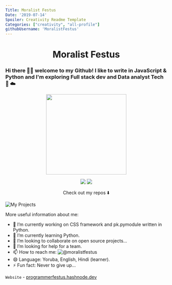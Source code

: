```yaml
---
Title: Moralist Festus 
Date: '2019-07-14'
Spoiler: Creativity Readme Template
Categories: ["creativity", "all-profile"]
githubUsername: 'MoralistFestus'
---
```


<p align="center"> <h1 align="center"> Moralist Festus </h1> </p>

### Hi there 👋🏾  welcome to my Github! I like to write in JavaScript & Python and I'm exploring Full stack dev and Data analyst Tech 🐍 ☁️

<p align="center">
  <img width="250" src="https://media.giphy.com/media/jIgXf4hgbHCeKiXpvt/giphy.gif">
</p>


<p align="center">
<a href= "https://dev.to/@moralistfestus"><img src="https://img.icons8.com/windows/32/000000/dev.png"/></a>
<a href= "https://twitter.com/MoralistFestus"><img src="https://img.icons8.com/material-outlined/30/000000/twitter.png"/></a>
</p>

<p align="center">
Check out my repos ⬇️  
</p>

![My Projects](https://github.com/MoralistFestus)


More useful information about me:

- 🔭 I’m currently working on CSS framework and pk.pymodule written in Python.
- 🌱 I’m currently learning Python. 
- 👯 I’m looking to collaborate on open source projects...
- 🤔 I’m looking for help for a team.
- 📫 How to reach me: ![@moralistfestus](https://twitter.com/MoralistFestus)
- 😄 Language: Yoruba, English, Hindi (learner).
- ⚡ Fun fact: Never to give up...

`Website` - [programmerfestus.hashnode.dev](https://programmerfestus.hashnode.dev)

